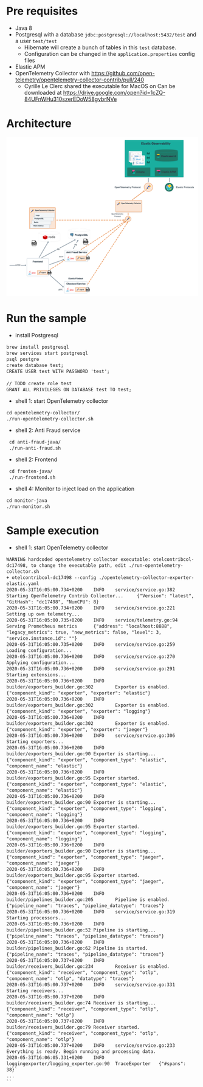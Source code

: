 
# Pre requisites

* Java 8
* Postgresql with a database `jdbc:postgresql://localhost:5432/test` and a user `test/test`
    * Hibernate will create a bunch of tables in this `test` database. 
    * Configuration can be changed in the `application.properties` config files
* Elastic APM
* OpenTelemetry Collector with https://github.com/open-telemetry/opentelemetry-collector-contrib/pull/240
    * Cyrille Le Clerc shared the executable for MacOS on Can be downloaded at https://drive.google.com/open?id=1cZQ-84UFnWHu310szerEDoW58gvbrNVe

# Architecture

![](https://github.com/cyrille-leclerc/my-shopping-cart/raw/open-telemetry/docs/images/demo-architecture.png)

# Run the sample

* install Postgresql

```
brew install postgresql
brew services start postgresql
psql postgre
create database test;
CREATE USER test WITH PASSWORD 'test';

// TODO create role test
GRANT ALL PRIVILEGES ON DATABASE test TO test;

```

* shell 1: start OpenTelemetry collector

 ```
cd opentelemetry-collector/
./run-opentelemetry-collector.sh  
```

* shell 2: Anti Fraud service
 
```
 cd anti-fraud-java/
 ./run-anti-fraud.sh  
 ```

* shell 2: Frontend
 
```
 cd fronten-java/
 ./run-frontend.sh  
 ```

* shell 4: Monitor to inject load on the application
 ```
cd monitor-java
./run-monitor.sh  
```


# Sample execution



* shell 1: start OpenTelemetry collector

 ```
WARNING hardcoded opentelemetry collector executable: otelcontribcol-dc17498, to change the executable path, edit ./run-opentelemetry-collector.sh
+ otelcontribcol-dc17498 --config ./opentelemetry-collector-exporter-elastic.yaml
2020-05-31T16:05:00.734+0200    INFO    service/service.go:382  Starting OpenTelemetry Contrib Collector...     {"Version": "latest", "GitHash": "dc17498", "NumCPU": 8}
2020-05-31T16:05:00.734+0200    INFO    service/service.go:221  Setting up own telemetry...
2020-05-31T16:05:00.735+0200    INFO    service/telemetry.go:94 Serving Prometheus metrics      {"address": "localhost:8888", "legacy_metrics": true, "new_metrics": false, "level": 3, "service.instance.id": ""}
2020-05-31T16:05:00.735+0200    INFO    service/service.go:259  Loading configuration...
2020-05-31T16:05:00.736+0200    INFO    service/service.go:270  Applying configuration...
2020-05-31T16:05:00.736+0200    INFO    service/service.go:291  Starting extensions...
2020-05-31T16:05:00.736+0200    INFO    builder/exporters_builder.go:302        Exporter is enabled.    {"component_kind": "exporter", "exporter": "elastic"}
2020-05-31T16:05:00.736+0200    INFO    builder/exporters_builder.go:302        Exporter is enabled.    {"component_kind": "exporter", "exporter": "logging"}
2020-05-31T16:05:00.736+0200    INFO    builder/exporters_builder.go:302        Exporter is enabled.    {"component_kind": "exporter", "exporter": "jaeger"}
2020-05-31T16:05:00.736+0200    INFO    service/service.go:306  Starting exporters...
2020-05-31T16:05:00.736+0200    INFO    builder/exporters_builder.go:90 Exporter is starting... {"component_kind": "exporter", "component_type": "elastic", "component_name": "elastic"}
2020-05-31T16:05:00.736+0200    INFO    builder/exporters_builder.go:95 Exporter started.       {"component_kind": "exporter", "component_type": "elastic", "component_name": "elastic"}
2020-05-31T16:05:00.736+0200    INFO    builder/exporters_builder.go:90 Exporter is starting... {"component_kind": "exporter", "component_type": "logging", "component_name": "logging"}
2020-05-31T16:05:00.736+0200    INFO    builder/exporters_builder.go:95 Exporter started.       {"component_kind": "exporter", "component_type": "logging", "component_name": "logging"}
2020-05-31T16:05:00.736+0200    INFO    builder/exporters_builder.go:90 Exporter is starting... {"component_kind": "exporter", "component_type": "jaeger", "component_name": "jaeger"}
2020-05-31T16:05:00.736+0200    INFO    builder/exporters_builder.go:95 Exporter started.       {"component_kind": "exporter", "component_type": "jaeger", "component_name": "jaeger"}
2020-05-31T16:05:00.736+0200    INFO    builder/pipelines_builder.go:205        Pipeline is enabled.    {"pipeline_name": "traces", "pipeline_datatype": "traces"}
2020-05-31T16:05:00.736+0200    INFO    service/service.go:319  Starting processors...
2020-05-31T16:05:00.736+0200    INFO    builder/pipelines_builder.go:52 Pipeline is starting... {"pipeline_name": "traces", "pipeline_datatype": "traces"}
2020-05-31T16:05:00.736+0200    INFO    builder/pipelines_builder.go:62 Pipeline is started.    {"pipeline_name": "traces", "pipeline_datatype": "traces"}
2020-05-31T16:05:00.737+0200    INFO    builder/receivers_builder.go:234        Receiver is enabled.    {"component_kind": "receiver", "component_type": "otlp", "component_name": "otlp", "datatype": "traces"}
2020-05-31T16:05:00.737+0200    INFO    service/service.go:331  Starting receivers...
2020-05-31T16:05:00.737+0200    INFO    builder/receivers_builder.go:74 Receiver is starting... {"component_kind": "receiver", "component_type": "otlp", "component_name": "otlp"}
2020-05-31T16:05:00.737+0200    INFO    builder/receivers_builder.go:79 Receiver started.       {"component_kind": "receiver", "component_type": "otlp", "component_name": "otlp"}
2020-05-31T16:05:00.737+0200    INFO    service/service.go:233  Everything is ready. Begin running and processing data.
2020-05-31T16:06:05.331+0200    INFO    loggingexporter/logging_exporter.go:90  TraceExporter   {"#spans": 38}`
...
``
